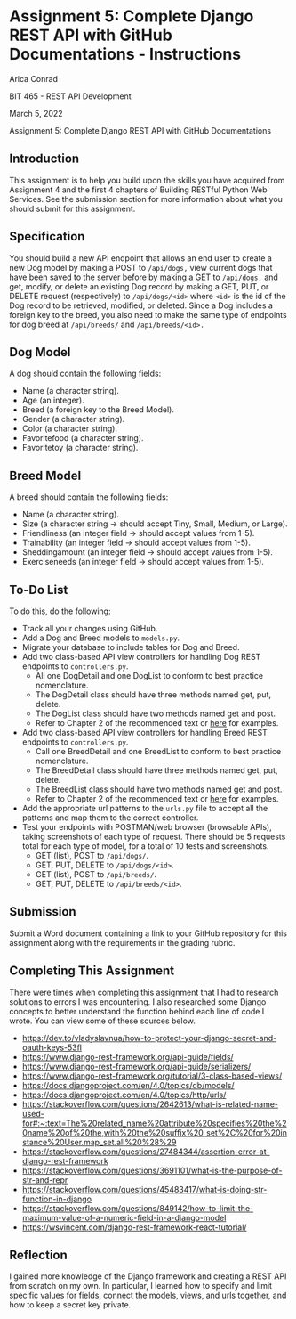 # Assignment 5: Complete Django REST API with GitHub Documentations - Instructions

Arica Conrad

BIT 465 - REST API Development

March 5, 2022

Assignment 5: Complete Django REST API with GitHub Documentations

## Introduction

This assignment is to help you build upon the skills you have acquired from Assignment 4 and the first 4 chapters of Building RESTful Python Web Services. See the submission section for more information about what you should submit for this assignment.

## Specification

You should build a new API endpoint that allows an end user to create a new Dog model by making a POST to `/api/dogs,` view current dogs that have been saved to the server before by making a GET to `/api/dogs,` and get, modify, or delete an existing Dog record by making a GET, PUT, or DELETE request (respectively) to `/api/dogs/<id>` where `<id>` is the id of the Dog record to be retrieved, modified, or deleted. Since a Dog includes a foreign key to the breed, you also need to make the same type of endpoints for dog breed at `/api/breeds/` and `/api/breeds/<id>.`
  
## Dog Model
  
A dog should contain the following fields:

- Name (a character string).
- Age (an integer).
- Breed (a foreign key to the Breed Model).
- Gender (a character string).
- Color (a character string).
- Favoritefood (a character string).
- Favoritetoy (a character string).

## Breed Model

A breed should contain the following fields:

- Name (a character string).
- Size (a character string -> should accept Tiny, Small, Medium, or Large).
- Friendliness (an integer field -> should accept values from 1-5).
- Trainability (an integer field -> should accept values from 1-5).
- Sheddingamount (an integer field -> should accept values from 1-5).
- Exerciseneeds (an integer field -> should accept values from 1-5).

## To-Do List

To do this, do the following:

- Track all your changes using GitHub. 
- Add a Dog and Breed models to `models.py`.
- Migrate your database to include tables for Dog and Breed.
- Add two class-based API view controllers for handling Dog REST endpoints to `controllers.py`.
  - All one DogDetail and one DogList to conform to best practice nomenclature.
  - The DogDetail class should have three methods named get, put, delete.
  - The DogList class should have two methods named get and post.
  - Refer to Chapter 2 of the recommended text or [here](https://www.django-rest-framework.org/tutorial/3-class-based-views/) for examples.
- Add two class-based API view controllers for handling Breed REST endpoints to `controllers.py`.
  - Call one BreedDetail and one BreedList to conform to best practice nomenclature.
  - The BreedDetail class should have three methods named get, put, delete.
  - The BreedList class should have two methods named get and post.
  - Refer to Chapter 2 of the recommended text or [here](https://www.django-rest-framework.org/tutorial/3-class-based-views/) for examples.
- Add the appropriate url patterns to the `urls.py` file to accept all the patterns and map them to the correct controller.
- Test your endpoints with POSTMAN/web browser (browsable APIs), taking screenshots of each type of request. There should be 5 requests total for each type of model, for a total of 10 tests and screenshots.
  - GET (list), POST to `/api/dogs/`.
  - GET, PUT, DELETE to `/api/dogs/<id>`.
  - GET (list), POST to `/api/breeds/`.
  - GET, PUT, DELETE to `/api/breeds/<id>`.

## Submission

Submit a Word document containing a link to your GitHub repository for this assignment along with the requirements in the grading rubric.

## Completing This Assignment

There were times when completing this assignment that I had to research solutions to errors I was encountering. I also researched some Django concepts to better understand the function behind each line of code I wrote. You can view some of these sources below.

- <https://dev.to/vladyslavnua/how-to-protect-your-django-secret-and-oauth-keys-53fl>
- <https://www.django-rest-framework.org/api-guide/fields/>
- <https://www.django-rest-framework.org/api-guide/serializers/>
- <https://www.django-rest-framework.org/tutorial/3-class-based-views/>
- <https://docs.djangoproject.com/en/4.0/topics/db/models/>
- <https://docs.djangoproject.com/en/4.0/topics/http/urls/>
- <https://stackoverflow.com/questions/2642613/what-is-related-name-used-for#:~:text=The%20related_name%20attribute%20specifies%20the%20name%20of%20the,with%20the%20suffix%20_set%2C%20for%20instance%20User.map_set.all%20%28%29>
- <https://stackoverflow.com/questions/27484344/assertion-error-at-django-rest-framework>
- <https://stackoverflow.com/questions/3691101/what-is-the-purpose-of-str-and-repr>
- <https://stackoverflow.com/questions/45483417/what-is-doing-str-function-in-django>
- <https://stackoverflow.com/questions/849142/how-to-limit-the-maximum-value-of-a-numeric-field-in-a-django-model>
- <https://wsvincent.com/django-rest-framework-react-tutorial/>

## Reflection

I gained more knowledge of the Django framework and creating a REST API from scratch on my own. In particular, I learned how to specify and limit specific values for fields, connect the models, views, and urls together, and how to keep a secret key private.  
